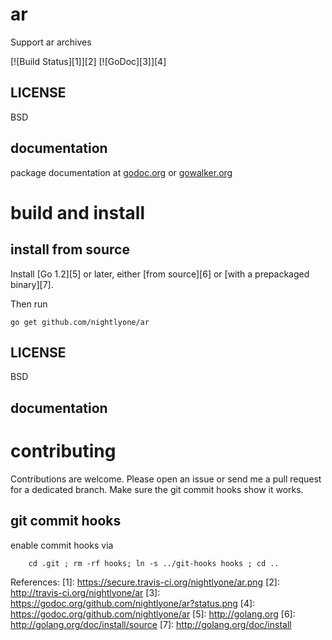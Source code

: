 ar
==

Support ar archives

[![Build Status][1]][2]
[![GoDoc][3]][4]




LICENSE
-------
BSD

documentation
-------------
package documentation at [godoc.org](http://godoc.org/github.com/nightlyone/ar)
or [gowalker.org](http://gowalker.org/github.com/nightlyone/ar)


build and install
=================

install from source
-------------------

Install [Go 1.2][5] or later, either [from source][6] or [with a prepackaged binary][7].

Then run

	go get github.com/nightlyone/ar


LICENSE
-------
BSD

documentation
-------------

contributing
============

Contributions are welcome. Please open an issue or send me a pull request for a dedicated branch.
Make sure the git commit hooks show it works.

git commit hooks
-----------------------
enable commit hooks via

        cd .git ; rm -rf hooks; ln -s ../git-hooks hooks ; cd ..

References:
[1]: https://secure.travis-ci.org/nightlyone/ar.png
[2]: http://travis-ci.org/nightlyone/ar
[3]: https://godoc.org/github.com/nightlyone/ar?status.png
[4]: https://godoc.org/github.com/nightlyone/ar
[5]: http://golang.org
[6]: http://golang.org/doc/install/source
[7]: http://golang.org/doc/install

